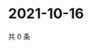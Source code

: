 # 2021-10-16

共 0 条

<!-- BEGIN WEIBO -->
<!-- 最后更新时间 Sat Oct 16 2021 11:00:27 GMT+0800 (China Standard Time) -->

<!-- END WEIBO -->

